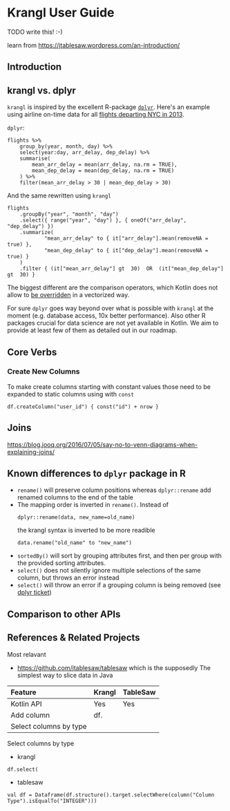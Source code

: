 # Krangl User Guide

TODO write this! :-)

learn from https://jtablesaw.wordpress.com/an-introduction/


## Introduction


krangl vs. dplyr
--------------

`krangl` is inspired by the excellent R-package [`dplyr`](http://dplyr.tidyverse.org/). Here's an example using airline on-time data for all [flights departing NYC in 2013](https://cran.r-project.org/web/packages/nycflights13/index.html).

`dplyr`:
```{r}
flights %>%
    group_by(year, month, day) %>%
    select(year:day, arr_delay, dep_delay) %>%
    summarise(
        mean_arr_delay = mean(arr_delay, na.rm = TRUE),
        mean_dep_delay = mean(dep_delay, na.rm = TRUE)
    ) %>%
    filter(mean_arr_delay > 30 | mean_dep_delay > 30)
```

And the same rewritten using `krangl`
```{kotlin}
flights
    .groupBy("year", "month", "day")
    .select({ range("year", "day") }, { oneOf("arr_delay", "dep_delay") })
    .summarize(
            "mean_arr_delay" to { it["arr_delay"].mean(removeNA = true) },
            "mean_dep_delay" to { it["dep_delay"].mean(removeNA = true) }
    )
    .filter { (it["mean_arr_delay"] gt  30)  OR  (it["mean_dep_delay"] gt  30) }
```
The biggest different are the comparison operators, which Kotlin does not allow to [be overridden](https://kotlinlang.org/docs/reference/operator-overloading.html) in a vectorized way.

For sure `dplyr` goes way beyond over what is possible with `krangl` at the moment (e.g. database access, 10x better performance). Also other R packages crucial for data science are not yet available in Kotlin. We aim to provide at least few of them as detailed out in our roadmap.


## Core Verbs

### Create New Columns

To make create columns starting with constant values those need to be expanded to static columns using with `const`
```
df.createColumn("user_id") { const("id") + nrow }

```


## Joins


https://blog.jooq.org/2016/07/05/say-no-to-venn-diagrams-when-explaining-joins/

## Known differences to `dplyr` package in R

* `rename()` will preserve column positions whereas `dplyr::rename` add renamed columns to the end of the table
* The mapping order is inverted in `rename()`. Instead of
   ```
   dplyr::rename(data, new_name=old_name)
   ```
   the krangl syntax is inverted to be more readible
   ```
   data.rename("old_name" to "new_name")
   ```
* `sortedBy()` will sort by grouping attributes first, and then per group with the provided sorting attributes.
* `select()` does not silently ignore multiple selections of the same column, but throws an error instead
* `select()` will throw an error if a grouping column is being removed (see [dplyr ticket](https://github.com/hadley/dplyr/issues/1869))


## Comparison to other APIs


References & Related Projects
-----------------------------

Most relavant
* https://github.com/jtablesaw/tablesaw which is the supposedly The simplest way to slice data in Java

| Feature                | Krangl | TableSaw |
|:-----------------------|:-------|:---------|
| Kotlin API             | Yes    | Yes      |
| Add column             | df.    |          |
| Select columns by type |        |          |



Select columns by type
* krangl
```
df.select( 
```

* tablesaw
```
val df = Dataframe(df.structure().target.selectWhere(column("Column Type").isEqualTo("INTEGER")))
```

